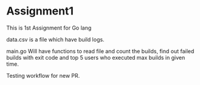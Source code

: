 # Assignment1
This is 1st Assignment for Go lang 

data.csv is a file which have build logs.

main.go Will have functions to read file and count the builds, find out failed builds with exit code
and top 5 users who executed max builds in given time.

Testing workflow for new PR.
